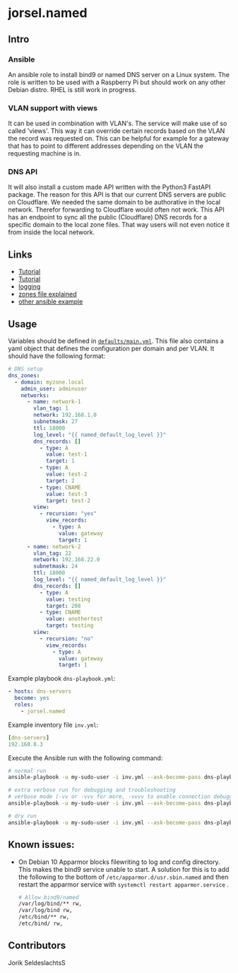 # jorsel.named

## Intro

### Ansible
An ansible role to install bind9 or named DNS server on a Linux system. The role is written to be used with a Raspberry Pi but should work on any other Debian distro. RHEL is still work in progress. 

### VLAN support with views
It can be used in combination with VLAN's. The service will make use of so called 'views'. This way it can override certain records based on the VLAN the record was requested on. This can be helpful for example for a gateway that has to point to different addresses depending on the VLAN the requesting machine is in.

### DNS API
It will also install a custom made API written with the Python3 FastAPI package.
The reason for this API is that our current DNS servers are public on Cloudflare. We needed the same domain to be authorative in the local network. Therefor forwarding to Cloudflare would often not work. This API has an endpoint to sync all the public (Cloudflare) DNS records for a specific domain to the local zone files. That way users will not even notice it from inside the local network.


## Links

- [Tutorial](http://www.zytrax.com/books/dns/ch7/queries.html)
- [Tutorial](https://www.digitalocean.com/community/tutorials/how-to-configure-bind-as-a-caching-or-forwarding-dns-server-on-ubuntu-14-04)
- [logging](http://www.zytrax.com/books/dns/ch7/logging.html)
- [zones file explained](https://help.dyn.com/how-to-format-a-zone-file/)
- [other ansible example](https://github.com/systemli/ansible-role-bind9/blob/master/templates/bind/zones/db.template.j2)


## Usage

Variables should be defined in [`defaults/main.yml`](./defaults/main.yml). 
This file also contains a yaml object that defines the configuration per domain and per VLAN. It should have the following format:
<br>

```yml
# DNS setup
dns_zones: 
  - domain: myzone.local
    admin_user: adminuser
    networks:
      - name: network-1
        vlan_tag: 1
        network: 192.168.1.0
        subnetmask: 27
        ttl: 18000
        log_level: "{{ named_default_log_level }}"
        dns_records: []
          - type: A
            value: test-1
            target: 1
          - type: A
            value: test-2
            target: 2
          - type: CNAME
            value: test-3
            target: test-2
        view:
          - recursion: "yes"
            view_records:
              - type: A
                value: gateway
                target: 1
      - name: network-2
        vlan_tag: 22
        network: 192.168.22.0
        subnetmask: 24
        ttl: 18000
        log_level: "{{ named_default_log_level }}"
        dns_records: []
          - type: A
            value: testing
            target: 208
          - type: CNAME
            value: anothertest
            target: testing
        view:
          - recursion: "no"
            view_records:
              - type: A
                value: gateway
                target: 1
```

Example playbook `dns-playbook.yml`:
```yml
- hosts: dns-servers
  become: yes
  roles:
    - jorsel.named
```

Example inventory file `inv.yml`:
```yml
[dns-servers]
192.168.0.3
```

Execute the Ansible run with the following command:
```sh
# normal run
ansible-playbook -u my-sudo-user -i inv.yml --ask-become-pass dns-playbook.yml

# extra verbose run for debugging and troubleshooting
# verbose mode (-vv or -vvv for more, -vvvv to enable connection debugging)
ansible-playbook -u my-sudo-user -i inv.yml --ask-become-pass dns-playbook.yml -v

# dry run
ansible-playbook -u my-sudo-user -i inv.yml --ask-become-pass dns-playbook.yml --check
```

## Known issues:

- On Debian 10 Apparmor blocks filewriting to log and config directory.
  This makes the bind9 service unable to start.
  A solution for this is to add the following to the bottom of ```/etc/apparmor.d/usr.sbin.named``` and then restart the apparmor service with ```systemctl restart apparmor.service``` .

  ```sh
  # Allow bind9/named
  /var/log/bind/** rw,
  /var/log/bind rw,
  /etc/bind/** rw,
  /etc/bind/ rw, 
  ```

## Contributors

Jorik SeldeslachtsS
